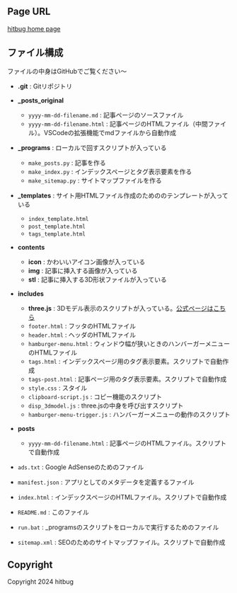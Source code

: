 ## Page URL
[hitbug home page](https://hitbug0.github.io/)

## ファイル構成
ファイルの中身はGitHubでご覧ください～

- **.git** : Gitリポジトリ
- **_posts_original**
    - `yyyy-mm-dd-filename.md` : 記事ページのソースファイル
    - `yyyy-mm-dd-filename.html` : 記事ページのHTMLファイル（中間ファイル）。VSCodeの拡張機能でmdファイルから自動作成
- **_programs** : ローカルで回すスクリプトが入っている
    - `make_posts.py` : 記事を作る
    - `make_index.py` : インデックスページとタグ表示要素を作る
    - `make_sitemap.py` : サイトマップファイルを作る
- **_templates** : サイト用HTMLファイル作成のためののテンプレートが入っている
    - `index_template.html`
    - `post_template.html`
    - `tags_template.html`
- **contents**
    - **icon** : かわいいアイコン画像が入っている
    - **img** : 記事に挿入する画像が入っている
    - **stl** : 記事に挿入する3D形状ファイルが入っている
- **includes**
    - **three.js** : 3Dモデル表示のスクリプトが入っている。[公式ページはこちら](https://threejs.org/)
    - `footer.html` : フッタのHTMLファイル
    - `header.html` : ヘッダのHTMLファイル
    - `hamburger-menu.html` : ウィンドウ幅が狭いときのハンバーガーメニューのHTMLファイル
    - `tags.html` : インデックスページ用のタグ表示要素。スクリプトで自動作成
    - `tags-post.html` : 記事ページ用のタグ表示要素。スクリプトで自動作成
    - `style.css` : スタイル
    - `clipboard-script.js` : コピー機能のスクリプト
    - `disp_3dmodel.js` : three.jsの中身を呼び出すスクリプト
    - `hamburger-menu-trigger.js` : ハンバーガーメニューの動作のスクリプト
- **posts**
    - `yyyy-mm-dd-filename.html` : 記事ページのHTMLファイル。スクリプトで自動作成

- `ads.txt` : Google AdSenseのためのファイル
- `manifest.json` : アプリとしてのメタデータを定義するファイル
- `index.html` : インデックスページのHTMLファイル。スクリプトで自動作成
- `README.md` : このファイル
- `run.bat` : _programsのスクリプトをローカルで実行するためのファイル
- `sitemap.xml` : SEOのためのサイトマップファイル。スクリプトで自動作成


## Copyright
Copyright 2024 hitbug